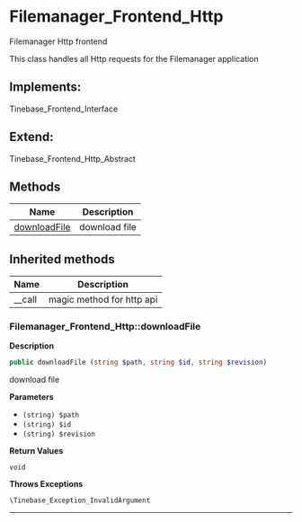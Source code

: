 # Filemanager_Frontend_Http  

Filemanager Http frontend

This class handles all Http requests for the Filemanager application  

## Implements:
Tinebase_Frontend_Interface

## Extend:

Tinebase_Frontend_Http_Abstract

## Methods

| Name | Description |
|------|-------------|
|[downloadFile](#filemanager_frontend_httpdownloadfile)|download file|

## Inherited methods

| Name | Description |
|------|-------------|
|__call|magic method for http api|



### Filemanager_Frontend_Http::downloadFile  

**Description**

```php
public downloadFile (string $path, string $id, string $revision)
```

download file 

 

**Parameters**

* `(string) $path`
* `(string) $id`
* `(string) $revision`

**Return Values**

`void`


**Throws Exceptions**


`\Tinebase_Exception_InvalidArgument`


<hr />

